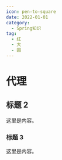 ```yaml
---
icon: pen-to-square
date: 2022-01-01
category:
  - Spring知识
tag:
  - 红
  - 大
  - 圆
---
```


# 代理

## 标题 2

这里是内容。

### 标题 3

这里是内容。
